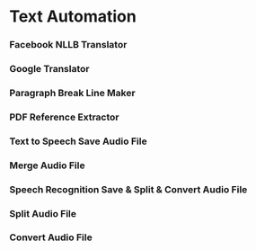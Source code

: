 # Text Automation
### Facebook NLLB Translator
### Google Translator
### Paragraph Break Line Maker
### PDF Reference Extractor
### Text to Speech Save Audio File
### Merge Audio File
### Speech Recognition Save & Split & Convert Audio File
### Split Audio File
### Convert Audio File
